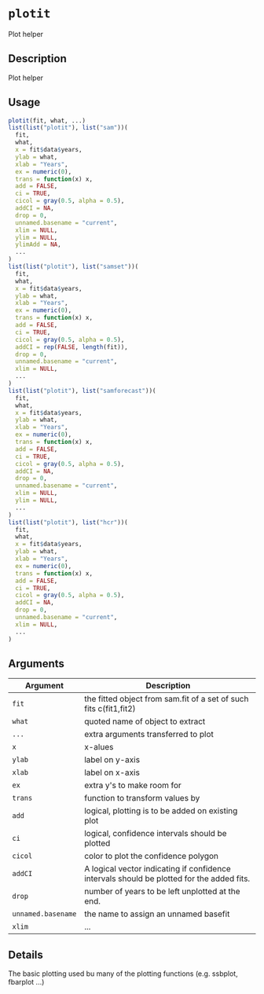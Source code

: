 # `plotit`

Plot helper


## Description

Plot helper


## Usage

```r
plotit(fit, what, ...)
list(list("plotit"), list("sam"))(
  fit,
  what,
  x = fit$data$years,
  ylab = what,
  xlab = "Years",
  ex = numeric(0),
  trans = function(x) x,
  add = FALSE,
  ci = TRUE,
  cicol = gray(0.5, alpha = 0.5),
  addCI = NA,
  drop = 0,
  unnamed.basename = "current",
  xlim = NULL,
  ylim = NULL,
  ylimAdd = NA,
  ...
)
list(list("plotit"), list("samset"))(
  fit,
  what,
  x = fit$data$years,
  ylab = what,
  xlab = "Years",
  ex = numeric(0),
  trans = function(x) x,
  add = FALSE,
  ci = TRUE,
  cicol = gray(0.5, alpha = 0.5),
  addCI = rep(FALSE, length(fit)),
  drop = 0,
  unnamed.basename = "current",
  xlim = NULL,
  ...
)
list(list("plotit"), list("samforecast"))(
  fit,
  what,
  x = fit$data$years,
  ylab = what,
  xlab = "Years",
  ex = numeric(0),
  trans = function(x) x,
  add = FALSE,
  ci = TRUE,
  cicol = gray(0.5, alpha = 0.5),
  addCI = NA,
  drop = 0,
  unnamed.basename = "current",
  xlim = NULL,
  ylim = NULL,
  ...
)
list(list("plotit"), list("hcr"))(
  fit,
  what,
  x = fit$data$years,
  ylab = what,
  xlab = "Years",
  ex = numeric(0),
  trans = function(x) x,
  add = FALSE,
  ci = TRUE,
  cicol = gray(0.5, alpha = 0.5),
  addCI = NA,
  drop = 0,
  unnamed.basename = "current",
  xlim = NULL,
  ...
)
```


## Arguments

Argument      |Description
------------- |----------------
`fit`     |     the fitted object from sam.fit of a set of such fits c(fit1,fit2)
`what`     |     quoted name of object to extract
`...`     |     extra arguments transferred to plot
`x`     |     x-alues
`ylab`     |     label on y-axis
`xlab`     |     label on x-axis
`ex`     |     extra y's to make room for
`trans`     |     function to transform values by
`add`     |     logical, plotting is to be added on existing plot
`ci`     |     logical, confidence intervals should be plotted
`cicol`     |     color to plot the confidence polygon
`addCI`     |     A logical vector indicating if confidence intervals should be plotted for the added fits.
`drop`     |     number of years to be left unplotted at the end.
`unnamed.basename`     |     the name to assign an unnamed basefit
`xlim`     |     ...


## Details

The basic plotting used bu many of the plotting functions (e.g. ssbplot, fbarplot ...)



